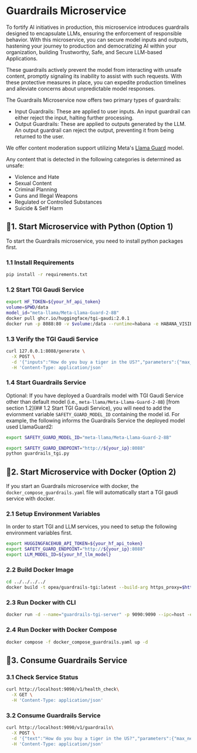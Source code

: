 # Guardrails Microservice

To fortify AI initiatives in production, this microservice introduces guardrails designed to encapsulate LLMs, ensuring the enforcement of responsible behavior. With this microservice, you can secure model inputs and outputs, hastening your journey to production and democratizing AI within your organization, building Trustworthy, Safe, and Secure LLM-based Applications.

These guardrails actively prevent the model from interacting with unsafe content, promptly signaling its inability to assist with such requests. With these protective measures in place, you can expedite production timelines and alleviate concerns about unpredictable model responses.

The Guardrails Microservice now offers two primary types of guardrails:

- Input Guardrails: These are applied to user inputs. An input guardrail can either reject the input, halting further processing.
- Output Guardrails: These are applied to outputs generated by the LLM. An output guardrail can reject the output, preventing it from being returned to the user.

We offer content moderation support utilizing Meta's [Llama Guard](https://huggingface.co/meta-llama/Meta-Llama-Guard-2-8B) model.

Any content that is detected in the following categories is determined as unsafe:

- Violence and Hate
- Sexual Content
- Criminal Planning
- Guns and Illegal Weapons
- Regulated or Controlled Substances
- Suicide & Self Harm

## 🚀1. Start Microservice with Python (Option 1)

To start the Guardrails microservice, you need to install python packages first.

### 1.1 Install Requirements

```bash
pip install -r requirements.txt
```

### 1.2 Start TGI Gaudi Service

```bash
export HF_TOKEN=${your_hf_api_token}
volume=$PWD/data
model_id="meta-llama/Meta-Llama-Guard-2-8B"
docker pull ghcr.io/huggingface/tgi-gaudi:2.0.1
docker run -p 8088:80 -v $volume:/data --runtime=habana -e HABANA_VISIBLE_DEVICES=all -e OMPI_MCA_btl_vader_single_copy_mechanism=none --cap-add=sys_nice --ipc=host -e HTTPS_PROXY=$https_proxy -e HTTP_PROXY=$https_proxy -e HF_TOKEN=$HF_TOKEN ghcr.io/huggingface/tgi-gaudi:2.0.1 --model-id $model_id --max-input-length 1024 --max-total-tokens 2048
```

### 1.3 Verify the TGI Gaudi Service

```bash
curl 127.0.0.1:8088/generate \
  -X POST \
  -d '{"inputs":"How do you buy a tiger in the US?","parameters":{"max_new_tokens":32}}' \
  -H 'Content-Type: application/json'
```

### 1.4 Start Guardrails Service

Optional: If you have deployed a Guardrails model with TGI Gaudi Service other than default model (i.e., `meta-llama/Meta-Llama-Guard-2-8B`) [from section 1.2](## 1.2 Start TGI Gaudi Service), you will need to add the eviornment variable `SAFETY_GUARD_MODEL_ID` containing the model id. For example, the following informs the Guardrails Service the deployed model used LlamaGuard2:

```bash
export SAFETY_GUARD_MODEL_ID="meta-llama/Meta-Llama-Guard-2-8B"
```

```bash
export SAFETY_GUARD_ENDPOINT="http://${your_ip}:8088"
python guardrails_tgi.py
```

## 🚀2. Start Microservice with Docker (Option 2)

If you start an Guardrails microservice with docker, the `docker_compose_guardrails.yaml` file will automatically start a TGI gaudi service with docker.

### 2.1 Setup Environment Variables

In order to start TGI and LLM services, you need to setup the following environment variables first.

```bash
export HUGGINGFACEHUB_API_TOKEN=${your_hf_api_token}
export SAFETY_GUARD_ENDPOINT="http://${your_ip}:8088"
export LLM_MODEL_ID=${your_hf_llm_model}
```

### 2.2 Build Docker Image

```bash
cd ../../../../
docker build -t opea/guardrails-tgi:latest --build-arg https_proxy=$https_proxy --build-arg http_proxy=$http_proxy -f comps/guardrails/llama_guard/langchain/Dockerfile .
```

### 2.3 Run Docker with CLI

```bash
docker run -d --name="guardrails-tgi-server" -p 9090:9090 --ipc=host -e http_proxy=$http_proxy -e https_proxy=$https_proxy -e no_proxy=$no_proxy -e SAFETY_GUARD_ENDPOINT=$SAFETY_GUARD_ENDPOINT -e HUGGINGFACEHUB_API_TOKEN=$HUGGINGFACEHUB_API_TOKEN opea/guardrails-tgi:latest
```

### 2.4 Run Docker with Docker Compose

```bash
docker compose -f docker_compose_guardrails.yaml up -d
```

## 🚀3. Consume Guardrails Service

### 3.1 Check Service Status

```bash
curl http://localhost:9090/v1/health_check\
  -X GET \
  -H 'Content-Type: application/json'
```

### 3.2 Consume Guardrails Service

```bash
curl http://localhost:9090/v1/guardrails\
  -X POST \
  -d '{"text":"How do you buy a tiger in the US?","parameters":{"max_new_tokens":32}}' \
  -H 'Content-Type: application/json'
```
